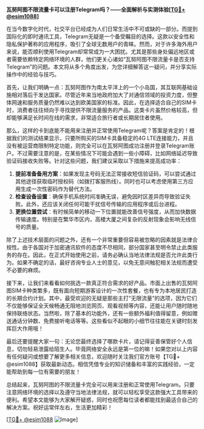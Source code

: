 **瓦努阿图不限流量卡可以注册Telegram吗？——全面解析与实测体验[[TG💪+ @esim1088](https://t.me/s/esim1088)]**

在当今数字化时代，社交平台已经成为人们日常生活中不可或缺的一部分。而提到国际化的即时通讯工具，Telegram无疑是一个备受瞩目的选择。这款以安全性和隐私保护著称的应用程序，吸引了全球无数用户的青睐。然而，对于许多海外用户来说，能否顺利使用Telegram却常常成为一大困扰。尤其是那些身处偏远地区或者需要依赖特定网络环境的人群，他们更关心诸如“瓦努阿图不限流量卡是否支持Telegram”的问题。本文将从多个角度出发，为您详细解答这一疑问，并分享实际操作中的经验与技巧。

首先，让我们明确一点：瓦努阿图作为南太平洋上的一个小岛国，其互联网基础设施相对落后于发达国家。尽管近年来当地政府加大了对通信领域的投资力度，但整体网速和服务质量仍然难以达到欧美国家的标准。因此，在选择适合自己的SIM卡时，消费者往往倾向于寻找提供不限流量服务的产品。这类卡片虽然价格较高，但却能够满足长时间在线的需求，非常适合旅行者或长期居住者使用。

那么，这样的卡到底能不能用来注册并正常使用Telegram呢？答案是肯定的！根据我们的测试结果显示，只要所购买的SIM卡具备稳定的4G LTE连接能力，并且没有被运营商限制特定功能，则完全可以在瓦努阿图成功注册并登录Telegram账户。不过需要注意的是，在某些情况下可能会遇到一些小障碍，比如网络延迟导致验证码接收失败等。针对这些问题，我们建议采取以下措施来提高成功率：

1. **提前准备备用方案**：如果发现主号码无法正常接收短信验证码，可以尝试通过其他途径获取临时授权码（如拨打客服热线）。同时也可以考虑使用第三方应用生成一次性密码作为替代方法。
2. **检查设备设置**：确保手机系统时间准确无误，避免因时区差异而导致验证失败。此外，还应该关闭任何可能干扰信号传输的应用程序或后台进程。
3. **更换位置尝试**：有时候简单的移动一下位置就能改善信号强度，从而加快数据传输速度。特别是在繁华市区内，高楼大厦之间复杂的反射现象会影响无线信号的质量。

除了上述技术层面的问题之外，还有一个非常重要但容易被忽略的因素就是法律合规性。由于各国对于加密通讯软件的态度不尽相同，部分国家甚至明令禁止此类服务的存在。因此，在正式开始使用之前，请务必确认当地法律法规是否允许此类行为。如果不确定的话，最好咨询专业人士的意见，以免无意间触犯相关法规而遭受不必要的麻烦。

接下来，让我们来看看如何挑选一款真正符合需求的好产品。市面上出售的瓦努阿图SIM卡种类繁多，既有面向短期游客设计的一次性套餐，也有专为本地居民打造的长期合约计划。其中，最受欢迎的无疑是那些主打“无限流量”的选项，因为它们不仅能够保证全天候畅通无阻地浏览网页、观看视频等内容，还能让用户随时随地保持联络状态。当然啦，除了基本的功能外，还有一些额外福利值得留意，例如赠送通话分钟数、免费接听电话等等。这些看似不起眼的小细节往往能在关键时刻发挥巨大作用哦！

最后还要提醒大家一句：无论您最终选择了哪款卡片，请记得妥善保管好个人信息，切勿轻易泄露给陌生人。毕竟网络安全永远是第一位的嘛！如果您对以上内容有任何疑问或想要了解更多相关信息，欢迎随时关注我们官方账号【TG💪+ @esim1088】获取最新动态。相信凭借专业的知识储备和丰富的实践经验，一定能帮助到每一位有需要的朋友！

总结起来，瓦努阿图的不限流量卡完全可以用来注册和正常使用Telegram。只要注意网络环境的选择以及遵守当地法律法规，就可以轻松享受这款强大工具带来的便利。希望本文能够为大家解开疑惑，同时也祝愿每位读者都能找到最适合自己的解决方案。祝好运常伴左右，生活更加精彩！

[[TG💪+ @esim1088](https://t.me/s/esim1088) ![Image](https://i.postimg.cc/4NQfJmqS/Snipaste-2025-05-13-00-14-12.png)]